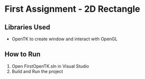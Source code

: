 # First Assignment - 2D Rectangle

## Libraries Used
- OpenTK to create window and interact with OpenGL

## How to Run
1. Open FirstOpenTK.sln in Visual Studio
2. Build and Run the project